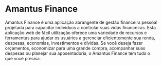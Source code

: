 # Amantus Finance

Amantus Finance é uma aplicação abrangente de gestão financeira pessoal projetada para capacitar indivíduos a controlar suas vidas financeiras. Esta aplicação web de fácil utilização oferece uma variedade de recursos e ferramentas para ajudar os usuários a gerenciar eficientemente sua renda, despesas, economias, investimentos e dívidas. Se você deseja fazer orçamentos, economizar para uma grande compra, acompanhar suas despesas ou planejar sua aposentadoria, o Amantus Finance tem tudo o que você precisa.
